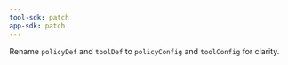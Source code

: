 ```yaml
---
tool-sdk: patch
app-sdk: patch
---
```


Rename `policyDef` and `toolDef` to `policyConfig` and `toolConfig` for clarity.
